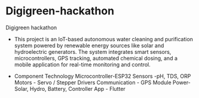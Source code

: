 # Digigreen-hackathon
Digigreen hackathon
<ul>
  <li>This project is an IoT-based autonomous water cleaning and purification system powered by renewable energy sources like solar and hydroelectric generators. The system integrates smart sensors, microcontrollers, GPS tracking, automated chemical dosing, and a mobile application for real-time monitoring and control.

</li>
</ul>
<ul>
<li>Component	Technology
Microcontroller-ESP32
Sensors	-pH, TDS, ORP
Motors	- Servo / Stepper Drivers
Communication	- GPS Module
Power-	Solar, Hydro, Battery, Controller
App -	Flutter </li>

</ul>
